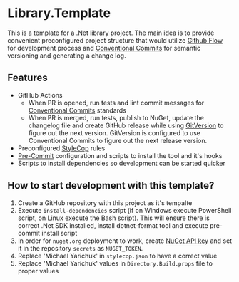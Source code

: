 # Library.Template

This is a template for a .Net library project. The main idea is to provide convenient preconfigured project structure that would utilize [Github Flow](https://docs.github.com/en/get-started/quickstart/github-flow) for development process and [Conventional Commits](https://www.conventionalcommits.org/en/v1.0.0/) for semantic versioning and generating a change log.

## Features

* GitHub Actions
  * When PR is opened, run tests and lint commit messages for [Conventional Commits](https://www.conventionalcommits.org/en/v1.0.0/) standards
  * When PR is merged, run tests, publish to NuGet, update the changelog file and create GitHub release while using [GitVersion](https://gitversion.net/) to figure out the next version. GitVersion is configured to use Conventional Commits to figure out the next release version.
* Preconfigured [StyleCop](https://github.com/StyleCop/StyleCop) rules
* [Pre-Commit](https://pre-commit.com/) configuration and scripts to install the tool and it's hooks
* Scripts to install dependencies so development can be started quicker

## How to start development with this template?

1. Create a GitHub repository with this project as it's tempalte
2. Execute ``install-dependencies`` script (if on Windows execute PowerShell script, on Linux execute the Bash script). This will ensure there is correct .Net SDK installed, install dotnet-format tool and execute pre-commit install script
3. In order for ``nuget.org`` deployment to work, create [NuGet API key](https://docs.microsoft.com/en-us/nuget/nuget-org/publish-a-package#create-api-keys) and set it in the repository ``secrets`` as ``NUGET_TOKEN``.
4. Replace 'Michael Yarichuk' in ``stylecop.json`` to have a correct value
5. Replace 'Michael Yarichuk' values in ``Directory.Build.props`` file to proper values
